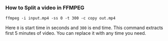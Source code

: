 ### How to Split a video in FFMPEG

`ffmpeg -i input.mp4 -ss 0 -t 300 -c copy out.mp4`

Here `0` is start time in seconds and `300` is end time. This command extracts first 5 minutes of video. You can replace it with any time you need.